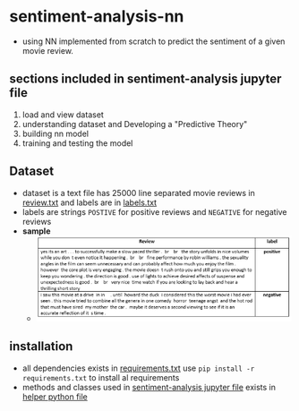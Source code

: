 # sentiment-analysis-nn
- using NN implemented from scratch to predict the sentiment of a given movie review. 
## sections included in sentiment-analysis jupyter file
1. load and view dataset
2. understanding dataset and Developing a "Predictive Theory"
3. building nn model
4. training and testing the model

## Dataset
- dataset is a text file has 25000 line separated movie reviews in [review.txt](dataset/reviews.txt) and labels are in [labels.txt](dataset/labels.txt)
- labels are strings `POSTIVE` for positive reviews and `NEGATIVE` for negative reviews
- **sample**
  - ![sample png](data-sample.PNG)
## installation
- all dependencies exists in [requirements.txt](/requirements.txt) use `pip install -r requirements.txt` to install al requirements
- methods and classes used in [sentiment-analysis jupyter file](sentiment-analysis.ipynb) exists in [helper python file](helper.py)
